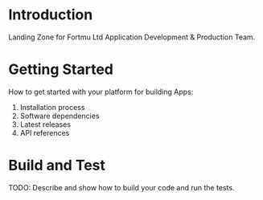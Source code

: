 # Introduction 
Landing Zone for Fortmu Ltd Application Development & Production Team.

# Getting Started
How to get started with your platform for building Apps:
1.	Installation process
2.	Software dependencies
3.	Latest releases
4.	API references

# Build and Test
TODO: Describe and show how to build your code and run the tests. 
